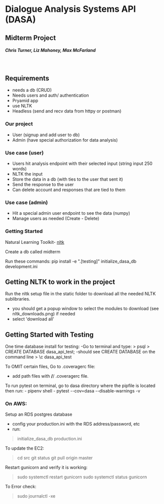 # Dialogue Analysis Systems API (DASA)
## Midterm Project
##### Chris Turner, Liz Mahoney, Max McFarland
​
## Requirements
- needs a db (CRUD)
- Needs users and auth/ authentication
- Pryamid app
- use NLTK 
- Headless (send and recv data from httpy or postman)
​
### Our project
- User (signup and add user to db)
- Admin (have special authorization for data analysis)
​
### Use case (user)
- Users hit analysis endpoint with their selected input (string input  250 words) 
- NLTK the input
- Store the data in a db (with ties to the user that sent it)
- Send the response to the user
- Can delete account and responses that are tied to them
​
### Use case (admin)
- Hit a special admin user endpoint to see the data (numpy)
- Manage users as needed (Create - Delete)

### Getting Started

Natural Learning Toolkit- [nltk](http://www.nltk.org/)

Create a db called midterm

Run these commands:
pip install -e ".[testing]"
initialize_dasa_db development.ini


## Getting NLTK to work in the project
Run the nltk setup file in the static folder to download all the needed NLTK sublibraries. 
- you should get a popup window to select the modules to download (see nltk_downloads.png) if needed
- select 'download all'


## Getting Started with Testing 

One time database install for testing:
    -Go to terminal and type:
        > psql
        > CREATE DATABASE dasa_api_test;
            -should see CREATE DATABASE on the command line
        > \c dasa_api_test

To OMIT certain files, Go to .coveragerc file:
   - add path files with **/**/<file name> .coveragerc file.

To run pytest on terminal, go to dasa directory where the pipfile is located then run:
    - pipenv shell
    - pytest --cov=dasa --disable-warnings -v


    
### On AWS:

Setup an RDS postgres database
- config your production.ini with the RDS address/password, etc
- run:
>initialize_dasa_db production.ini

To update the EC2:
> cd src 
> git status
> git pull origin master

Restart gunicorn and verify it is working:
> sudo systemctl restart gunicorn
> sudo systemctl status gunicorn

To Error check:
> sudo journalctl -xe


